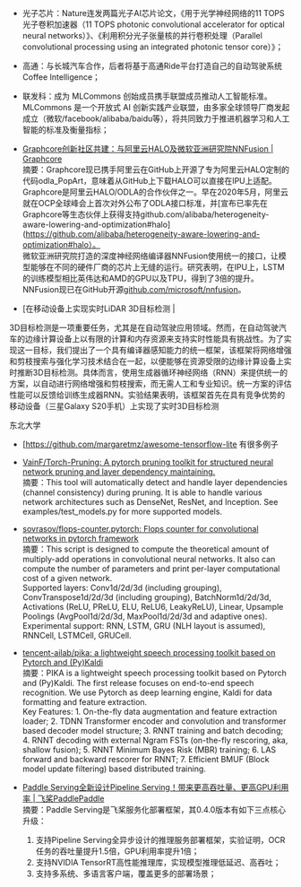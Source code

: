 
- 光子芯片：Nature连发两篇光子AI芯片论文，《用于光学神经网络的11 TOPS光子卷积加速器（11 TOPS photonic convolutional accelerator for optical neural networks）》、《利用积分光子张量核的并行卷积处理（Parallel convolutional processing using an integrated photonic tensor core）》；
- 高通：与长城汽车合作，后者将基于高通Ride平台打造自己的自动驾驶系统Coffee Intelligence； 
- 联发科：成为 MLCommons 创始成员携手联盟成员推动人工智能标准。MLCommons 是一个开放式 AI 创新实践产业联盟，由多家全球领导厂商发起成立（微软/facebook/alibaba/baidu等），将共同致力于推进机器学习和人工智能的标准及衡量指标；




- [Graphcore创新社区共建：与阿里云HALO及微软亚洲研究院NNFusion | Graphcore](https://mp.weixin.qq.com/s/tJBpXRcALG24KM7MJDSsQw)  
摘要：Graphcore现已携手阿里云在GitHub上开源了专为阿里云HALO定制的代码odla_PopArt，意味着从GitHub上下载HALO可以直接在IPU上适配。Graphcore是阿里云HALO/ODLA的合作伙伴之一。早在2020年5月，阿里云就在OCP全球峰会上首次对外公布了ODLA接口标准，并[宣布已率先在Graphcore等生态伙伴上获得支持github.com/alibaba/heterogeneity-aware-lowering-and-optimization#halo](https://github.com/alibaba/heterogeneity-aware-lowering-and-optimization#halo）。  
微软亚洲研究院打造的深度神经网络编译器NNFusion使用统一的接口，让模型能够在不同的硬件厂商的芯片上无缝的运行。研究表明，在IPU上，LSTM的训练模型相比英伟达和AMD的GPU以及TPU，得到了3倍的提升。NNFusion现已在GitHub开源[github.com/microsoft/nnfusion](https://github.com/microsoft/nnfusion)。  

- [在移动设备上实现实时LiDAR 3D目标检测 | 
 
3D目标检测是一项重要任务，尤其是在自动驾驶应用领域。然而，在自动驾驶汽车的边缘计算设备上以有限的计算和内存资源来支持实时性能具有挑战性。为了实现这一目标，我们提出了一个具有编译器感知能力的统一框架，该框架将网络增强和剪枝搜索与强化学习技术结合在一起，以便能够在资源受限的边缘计算设备上实时推断3D目标检测。具体而言，使用生成器循环神经网络（RNN）来提供统一的方案，以自动进行网络增强和剪枝搜索，而无需人工和专业知识。统一方案的评估性能可以反馈给训练生成器RNN。实验结果表明，该框架首先在具有竞争优势的移动设备（三星Galaxy S20手机）上实现了实时3D目标检测
 
东北大学




- [https://github.com/margaretmz/awesome-tensorflow-lite 有很多例子



- [VainF/Torch-Pruning: A pytorch pruning toolkit for structured neural network pruning and layer dependency maintaining.](https://github.com/VainF/Torch-Pruning)  
摘要：This tool will automatically detect and handle layer dependencies (channel consistency) during pruning. It is able to handle various network architectures such as DenseNet, ResNet, and Inception. See examples/test_models.py for more supported models.  
- [sovrasov/flops-counter.pytorch: Flops counter for convolutional networks in pytorch framework](https://github.com/sovrasov/flops-counter.pytorch)  
摘要：This script is designed to compute the theoretical amount of multiply-add operations in convolutional neural networks. It also can compute the number of parameters and print per-layer computational cost of a given network.  
Supported layers: Conv1d/2d/3d (including grouping), ConvTranspose1d/2d/3d (including grouping), BatchNorm1d/2d/3d, Activations (ReLU, PReLU, ELU, ReLU6, LeakyReLU), Linear, Upsample
Poolings (AvgPool1d/2d/3d, MaxPool1d/2d/3d and adaptive ones).  
Experimental support: RNN, LSTM, GRU (NLH layout is assumed), RNNCell, LSTMCell, GRUCell.  
- [tencent-ailab/pika: a lightweight speech processing toolkit based on Pytorch and (Py)Kaldi](https://github.com/tencent-ailab/pika)  
摘要：PIKA is a lightweight speech processing toolkit based on Pytorch and (Py)Kaldi. The first release focuses on end-to-end speech recognition. We use Pytorch as deep learning engine, Kaldi for data formatting and feature extraction.  
Key Features: 1. On-the-fly data augmentation and feature extraction loader; 2. TDNN Transformer encoder and convolution and transformer based decoder model structure; 3. RNNT training and batch decoding; 4. RNNT decoding with external Ngram FSTs (on-the-fly rescoring, aka, shallow fusion); 5. RNNT Minimum Bayes Risk (MBR) training; 6. LAS forward and backward rescorer for RNNT; 7. Efficient BMUF (Block model update filtering) based distributed training.  


- [Paddle Serving全新设计Pipeline Serving！带来更高吞吐量、更高GPU利用率 | 飞桨PaddlePaddle](https://mp.weixin.qq.com/s/ccTiNqcz62n3ANwc_ZLEZg)  
摘要：Paddle Serving是飞桨服务化部署框架，其0.4.0版本有如下三点核心升级：  
    1. 支持Pipeline Serving全异步设计的推理服务部署框架，实验证明，OCR任务的吞吐量提升1.5倍，GPU利用率提升1倍；  
    2. 支持NVIDIA TensorRT高性能推理库，实现模型推理低延迟、高吞吐；  
    3. 支持多系统、多语言客户端，覆盖更多的部署场景；  
